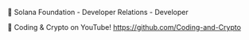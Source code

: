 :diamond_shape_with_a_dot_inside: Solana Foundation - Developer Relations - Developer

:movie_camera: Coding & Crypto on YouTube! https://github.com/Coding-and-Crypto
